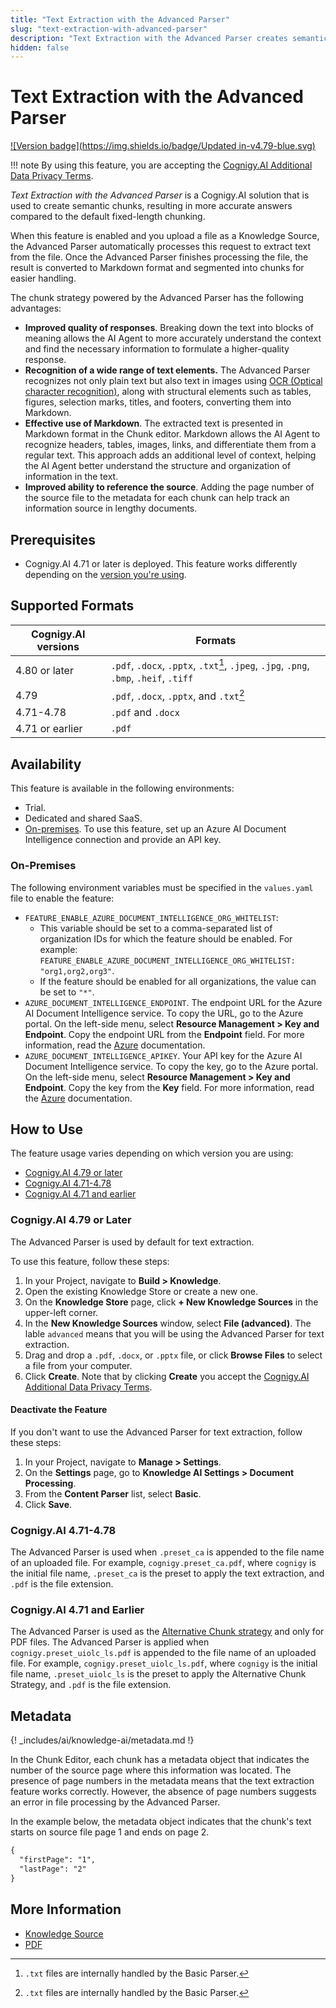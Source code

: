 ```yaml
---
title: "Text Extraction with the Advanced Parser"
slug: "text-extraction-with-advanced-parser"
description: "Text Extraction with the Advanced Parser creates semantic chunks, resulting in more accurate answers compared to the default fixed-length chunking."
hidden: false
---
```


# Text Extraction with the Advanced Parser

[![Version badge](https://img.shields.io/badge/Updated in-v4.79-blue.svg)](../../../../release-notes/4.79.md)

!!! note
	By using this feature, you are accepting the [Cognigy.AI Additional Data Privacy Terms](https://www.cognigy.com/additional-privacy-terms).

_Text Extraction with the Advanced Parser_ is a Cognigy.AI solution that is used to create semantic chunks, resulting in more accurate answers compared to the default fixed-length chunking.

When this feature is enabled and you upload a file as a Knowledge Source,
the Advanced Parser automatically processes this request to extract text from the file.
Once the Advanced Parser finishes processing the file,
the result is converted to Markdown format and segmented into chunks for easier handling.

The chunk strategy powered by the Advanced Parser has the following advantages:

- **Improved quality of responses**. Breaking down the text into blocks of meaning allows the AI Agent to more accurately understand the context and find the necessary information to formulate a higher-quality response.
- **Recognition of a wide range of text elements.** The Advanced Parser recognizes not only plain text but also text in images using [OCR (Optical character recognition)](https://en.wikipedia.org/wiki/Optical_character_recognition), along with structural elements such as tables, figures, selection marks, titles, and footers, converting them into Markdown.
- **Effective use of Markdown**. The extracted text is presented in Markdown format in the Chunk editor. Markdown allows the AI Agent to recognize headers, tables, images, links, and differentiate them from a regular text. This approach adds an additional level of context, helping the AI Agent better understand the structure and organization of information in the text.
- **Improved ability to reference the source**. Adding the page number of the source file to the metadata for each chunk can help track an information source in lengthy documents.

## Prerequisites

- Cognigy.AI 4.71 or later is deployed. This feature works differently depending on the [version you're using](#how-to-use).

## Supported Formats

| Cognigy.AI versions | Formats                                                                                 |
|---------------------|-----------------------------------------------------------------------------------------|
| 4.80 or later       | `.pdf`, `.docx`, `.pptx`, `.txt`[^*], `.jpeg`, `.jpg`, `.png`, `.bmp`, `.heif`, `.tiff` |
| 4.79                | `.pdf`, `.docx`, `.pptx`, and `.txt`[^*]                                                |
| 4.71-4.78           | `.pdf` and `.docx`                                                                      |
| 4.71 or earlier     | `.pdf`                                                                                  |

[^*]: `.txt` files are internally handled by the Basic Parser.

## Availability

This feature is available in the following environments:

- Trial.
- Dedicated and shared SaaS.
- [On-premises](#on-premises). To use this feature, set up an Azure AI Document Intelligence connection and provide an API key.

### On-Premises

The following environment variables must be specified in the `values.yaml` file to enable the feature:

- `FEATURE_ENABLE_AZURE_DOCUMENT_INTELLIGENCE_ORG_WHITELIST`:
    - This variable should be set to a comma-separated list of organization IDs for which the feature should be enabled. For example: `FEATURE_ENABLE_AZURE_DOCUMENT_INTELLIGENCE_ORG_WHITELIST: "org1,org2,org3"`.
    - If the feature should be enabled for all organizations, the value can be set to `"*"`.
- `AZURE_DOCUMENT_INTELLIGENCE_ENDPOINT`. The endpoint URL for the Azure AI Document Intelligence service. To copy the URL, go to the Azure portal. On the left-side menu, select **Resource Management > Key and Endpoint**. Copy the endpoint URL from the **Endpoint** field. For more information, read the [Azure](https://learn.microsoft.com/en-us/azure/ai-services/document-intelligence/create-document-intelligence-resource?view=doc-intel-4.0.0#get-endpoint-url-and-keys) documentation.
- `AZURE_DOCUMENT_INTELLIGENCE_APIKEY`. Your API key for the Azure AI Document Intelligence service. To copy the key, go to the Azure portal. On the left-side menu, select **Resource Management > Key and Endpoint**. Copy the key from the **Key** field. For more information, read the [Azure](https://learn.microsoft.com/en-us/azure/ai-services/document-intelligence/create-document-intelligence-resource?view=doc-intel-4.0.0#get-endpoint-url-and-keys) documentation.

## How to Use

The feature usage varies depending on which version you are using:

- [Cognigy.AI 4.79 or later](#cognigyai-479-or-later)
- [Cognigy.AI 4.71-4.78](#cognigyai-471-478)
- [Cognigy.AI 4.71 and earlier](#cognigyai-471-and-earlier)

### Cognigy.AI 4.79 or Later

The Advanced Parser is used by default for text extraction.

To use this feature, follow these steps:

1. In your Project, navigate to **Build > Knowledge**.
2. Open the existing Knowledge Store or create a new one.
3. On the **Knowledge Store** page, click **+ New Knowledge Sources** in the upper-left corner.
4. In the **New Knowledge Sources** window, select **File (advanced)**. The lable `advanced` means that you will be using the Advanced Parser for text extraction. 
5. Drag and drop a `.pdf`, `.docx`, or `.pptx` file, or click **Browse Files** to select a file from your computer.
6. Click **Create**. Note that by clicking **Create** you accept the [Cognigy.AI Additional Data Privacy Terms](https://www.cognigy.com/additional-privacy-terms).

#### Deactivate the Feature

If you don't want to use the Advanced Parser for text extraction, follow these steps:

1. In your Project, navigate to **Manage > Settings**.
2. On the **Settings** page, go to **Knowledge AI Settings > Document Processing**.
3. From the **Content Parser** list, select **Basic**.
4. Click **Save**.

### Cognigy.AI 4.71-4.78

The Advanced Parser is used when `.preset_ca` is appended to the file name of an uploaded file. For example, `cognigy.preset_ca.pdf`, where `cognigy` is the initial file name,
`.preset_ca` is the preset to apply the text extraction, and `.pdf` is the file extension.

### Cognigy.AI 4.71 and Earlier

The Advanced Parser is used as the [Alternative Chunk strategy](../pdf.md#alternative-chunk-strategy) and only for PDF files.
The Advanced Parser is applied when `cognigy.preset_uiolc_ls.pdf` is appended to the file name of an uploaded file. For example, `cognigy.preset_uiolc_ls.pdf`, where `cognigy` is the initial file name,
`.preset_uiolc_ls` is the preset to apply the Alternative Chunk Strategy, and `.pdf` is the file extension.

## Metadata

{! _includes/ai/knowledge-ai/metadata.md !}

In the Chunk Editor, each chunk has a metadata object that indicates the number of the source page where this information was located.
The presence of page numbers in the metadata means that the text extraction feature works correctly.
However, the absence of page numbers suggests an error in file processing by the Advanced Parser.

In the example below, the metadata object indicates that the chunk's text starts on source file page 1 and ends on page 2.

```txt
{
  "firstPage": "1",
  "lastPage": "2"
}
```

## More Information

- [Knowledge Source](../overview.md#knowledge-source)
- [PDF](../pdf.md)